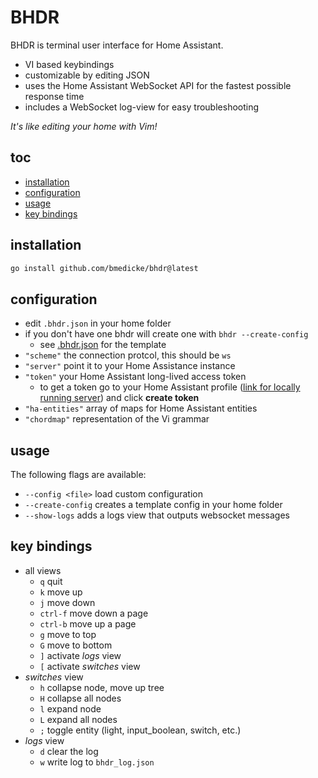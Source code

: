 # BHDR

BHDR is terminal user interface for Home Assistant.

* VI based keybindings
* customizable by editing JSON
* uses the Home Assistant WebSocket API for the fastest possible response time
* includes a WebSocket log-view for easy troubleshooting

*It's like editing your home with Vim!*

## toc

<!-- vim-markdown-toc GFM -->

* [installation](#installation)
* [configuration](#configuration)
* [usage](#usage)
* [key bindings](#key-bindings)

<!-- vim-markdown-toc -->

## installation

```sh
go install github.com/bmedicke/bhdr@latest
```

## configuration

* edit `.bhdr.json` in your home folder
* if you don't have one bhdr will create one with `bhdr --create-config`
  * see [.bhdr.json](https://github.com/bmedicke/bhdr/blob/main/.bhdr.json) for the template
* `"scheme"` the connection protcol, this should be `ws`
* `"server"` point it to your Home Assistance instance
* `"token"` your Home Assistant long-lived access token
  * to get a token go to your Home Assistant profile ([link for locally running server](http://localhost:8123/profile)) and click **create token**
* `"ha-entities"` array of maps for Home Assistant entities
* `"chordmap"` representation of the Vi grammar

## usage

The following flags are available:

* `--config <file>` load custom configuration
* `--create-config` creates a template config in your home folder
* `--show-logs` adds a logs view that outputs websocket messages

## key bindings

* all views
  * `q` quit
  * `k` move up
  * `j` move down
  * `ctrl-f` move down a page
  * `ctrl-b` move up a page
  * `g` move to top
  * `G` move to bottom
  * `]` activate *logs* view
  * `[` activate *switches* view
* *switches* view
  * `h` collapse node, move up tree
  * `H` collapse all nodes
  * `l` expand node
  * `L` expand all nodes
  * `;` toggle entity (light, input_boolean, switch, etc.)
* *logs* view
  * `d` clear the log
  * `w` write log to `bhdr_log.json`
